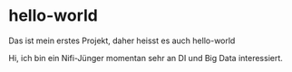 # hello-world
Das ist mein erstes Projekt, daher heisst es auch hello-world

Hi, ich bin ein Nifi-Jünger momentan sehr an DI und Big Data interessiert.
